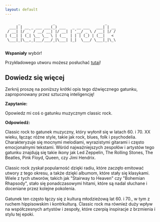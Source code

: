 ```yaml
---
layout: default
---
```


```
      _               _                       _    
  ___| | __ _ ___ ___(_) ___   _ __ ___   ___| | __
 / __| |/ _` / __/ __| |/ __| | '__/ _ \ / __| |/ /
| (__| | (_| \__ \__ \ | (__  | | | (_) | (__|   < 
 \___|_|\__,_|___/___/_|\___| |_|  \___/ \___|_|\_\
                                                   
```
**Wspaniały** wybór!

Przykładowego utworu możesz posłuchać [tutaj](https://p.scdn.co/mp3-preview/6c1f5377ae30c65577835dce021c23bcf198591f)!
## Dowiedz się więcej
Zerknij proszę na poniższy krótki opis tego dźwięcznego gatunku, zaproponowany przez sztuczną inteligencję!



**Zapytanie:**

Opowiedz mi coś o gatunku muzycznym classic rock.

**Odpowiedź:**

Classic rock to gatunek muzyczny, który wyłonił się w latach 60. i 70. XX wieku, łącząc różne style, takie jak rock, blues, folk i psychodelia. Charakteryzuje się mocnymi melodiami, wyrazistymi gitarami i często emocjonalnymi tekstami. Wśród najważniejszych zespołów i artystów tego gatunku znajdują się takie ikony jak Led Zeppelin, The Rolling Stones, The Beatles, Pink Floyd, Queen, czy Jimi Hendrix.<br><br>Classic rock zyskał popularność dzięki radiu, które zaczęło emitować utwory z tego okresu, a także dzięki albumom, które stały się klasykami. Wiele z tych utworów, takich jak "Stairway to Heaven" czy "Bohemian Rhapsody", stało się ponadczasowymi hitami, które są nadal słuchane i doceniane przez kolejne pokolenia.<br><br>Gatunek ten często łączy się z kulturą młodzieżową lat 60. i 70., w tym z ruchem hippisowskim i kontrkulturą. Classic rock ma również duży wpływ na współczesnych artystów i zespoły, które czerpią inspiracje z brzmienia i stylu tej epoki.